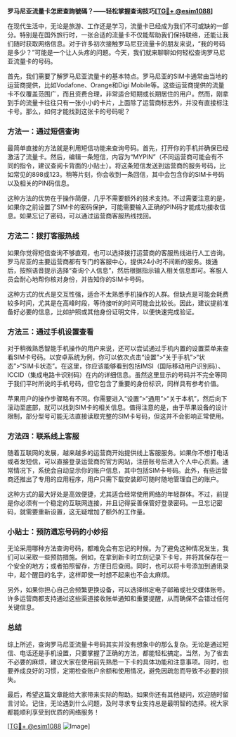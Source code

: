 **罗马尼亚流量卡怎麽查詢號碼？——轻松掌握查询技巧[[TG💪+ @esim1088](https://t.me/s/esim1088)]**

在现代生活中，无论是旅游、工作还是学习，流量卡已经成为我们不可或缺的一部分。特别是在国外旅行时，一张合适的流量卡不仅能帮助我们保持联络，还能让我们随时获取网络信息。对于许多初次接触罗马尼亚流量卡的朋友来说，“我的号码是多少？”可能是一个让人头疼的问题。今天，我们就来聊聊如何轻松查询罗马尼亚流量卡的号码。

首先，我们需要了解罗马尼亚流量卡的基本特点。罗马尼亚的SIM卡通常由当地的运营商提供，比如Vodafone、Orange和Digi Mobile等。这些运营商提供的流量卡不仅覆盖范围广，而且资费合理，非常适合短期或长期居住的用户。然而，刚拿到手的流量卡往往只有一张小小的卡片，上面除了运营商标志外，并没有直接标注卡号。那么，如何才能找到这张卡的号码呢？

### 方法一：通过短信查询

最简单直接的方法就是利用短信功能来查询号码。首先，打开你的手机并确保已经激活了流量卡。然后，编辑一条短信，内容为“MYPIN”（不同运营商可能会有不同的指令，建议查阅卡背面的小贴士）。将这条短信发送到运营商的服务号码，比如常见的898或123。稍等片刻，你会收到一条回信，其中会包含你的SIM卡号码以及相关的PIN码信息。

这种方法的优势在于操作简便，几乎不需要额外的技术支持。不过需要注意的是，如果你之前设置了SIM卡的密码保护，可能需要输入正确的PIN码才能成功接收信息。如果忘记了密码，可以通过运营商客服热线找回。

### 方法二：拨打客服热线

如果你觉得短信查询不够直观，也可以选择拨打运营商的客服热线进行人工咨询。罗马尼亚的主要运营商都有专门的客服中心，提供24小时不间断的服务。拨通后，按照语音提示选择“查询个人信息”，然后根据指示输入相关信息即可。客服人员会耐心地帮你核对身份，并告知你的SIM卡号码。

这种方式的优点是交互性强，适合不太熟悉手机操作的人群。但缺点是可能会耗费较多时间，尤其是在高峰时段，等待接听的时间可能会比较长。因此，建议提前准备好必要的信息，比如护照或其他身份证明文件，以便快速完成验证。

### 方法三：通过手机设置查看

对于稍微熟悉智能手机操作的用户来说，还可以尝试通过手机内置的设置菜单来查看SIM卡号码。以安卓系统为例，你可以依次点击“设置”>“关于手机”>“状态”>“SIM卡状态”。在这里，你应该能够看到包括IMSI（国际移动用户识别码）、ICCID（集成电路卡识别码）在内的详细信息。虽然这里显示的号码并不完全等同于我们平时所说的手机号码，但它包含了重要的身份标识，同样具有参考价值。

苹果用户的操作步骤略有不同。你需要进入“设置”>“通用”>“关于本机”，然后向下滚动至底部，就可以找到SIM卡的相关信息。值得注意的是，由于苹果设备的设计限制，部分型号可能无法直接读取完整的SIM卡号码，但这并不会影响正常使用。

### 方法四：联系线上客服

随着互联网的发展，越来越多的运营商开始提供线上客服服务。如果你不想打电话或者发短信，可以直接登录运营商的官方网站，注册账号后进入个人中心页面。通常情况下，系统会自动显示你的账户信息，其中包括SIM卡号码。此外，有些运营商还推出了专用的应用程序，用户只需下载安装即可随时随地管理自己的账户。

这种方式的最大好处是高效便捷，尤其适合经常使用网络的年轻群体。不过，前提是你必须有一个稳定的互联网连接，并且记得妥善保管好登录密码。一旦忘记密码，就需要重新设置，这无疑增加了额外的工作量。

### 小贴士：预防遗忘号码的小妙招

无论采用哪种方法查询号码，都难免会有忘记的时候。为了避免这种情况发生，我们可以采取一些预防措施。例如，在拿到新卡时立刻记录下卡号，并将其保存在一个安全的地方；或者拍照留存，方便日后查阅。同时，也可以将卡号添加到通讯录中，起个醒目的名字，这样即使一时想不起来也不会太麻烦。

另外，如果你担心自己会频繁更换设备，可以选择绑定电子邮箱或社交媒体账号。许多运营商都支持通过这些渠道接收账单通知和重要提醒，从而确保不会错过任何关键信息。

### 总结

综上所述，查询罗马尼亚流量卡号码其实并没有想象中的那么复杂。无论是通过短信、电话还是手机设置，只要掌握了正确的方法，都能轻松搞定。当然，为了省去不必要的麻烦，建议大家在使用前先熟悉一下卡的具体功能和注意事项。同时，也要养成良好的习惯，定期检查账户余额和使用情况，避免因疏忽而导致不必要的损失。

最后，希望这篇文章能给大家带来实际的帮助。如果你还有其他疑问，欢迎随时留言讨论。记住，无论遇到什么问题，及时寻求专业支持总是最明智的选择。祝大家都能顺利享受到优质的网络服务！

[[TG💪+ @esim1088](https://t.me/s/esim1088) ![Image](https://i.postimg.cc/4NQfJmqS/Snipaste-2025-05-13-00-14-12.png)]